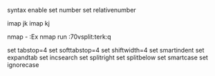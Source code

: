 syntax enable
set number
set relativenumber

imap jk <Esc>
imap kj <Esc>

nmap - :Ex<Cr>
nmap run :70vsplit<CR>:ter<CR><C-w>k:q<CR>

set tabstop=4
set softtabstop=4
set shiftwidth=4
set smartindent
set expandtab
set incsearch
set splitright
set splitbelow
set smartcase
set ignorecase
